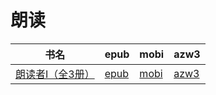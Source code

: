 # 朗读

| 书名 | epub | mobi | azw3 |
| --- | --- | --- | --- |
| [朗读者Ⅰ（全3册）](http://ct.dalanmei.com/f/31084289-571778493-88fb64) | [epub](http://ct.dalanmei.com/f/31084289-571778493-88fb64) | [mobi](http://ct.dalanmei.com/f/31084289-571517821-531129) | [azw3](http://ct.dalanmei.com/f/31084289-571877380-b1bc6f) |
